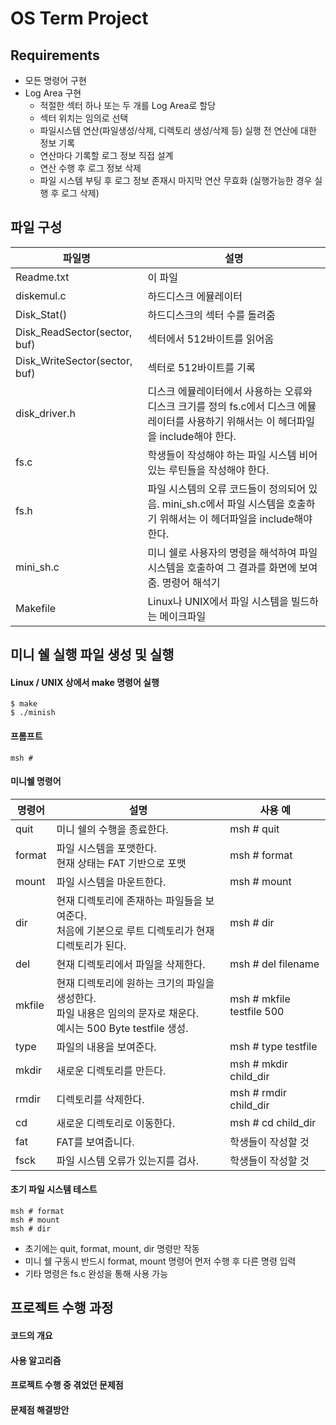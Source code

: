 # OS Term Project

## Requirements
- 모든 명령어 구현
- Log Area 구현
  - 적절한 섹터 하나 또는 두 개를 Log Area로 할당
  - 섹터 위치는 임의로 선택
  - 파일시스템 연산(파일생성/삭제, 디렉토리 생성/삭제 등) 실행 전 연산에 대한 정보 기록
  - 연산마다 기록할 로그 정보 직접 설계
  - 연산 수행 후 로그 정보 삭제
  - 파일 시스템 부팅 후 로그 정보 존재시 마지막 연산 무효화 (실행가능한 경우 실행 후 로그 삭제)

## 파일 구성
| 파일명 | 설명 |
|--------|------|
| Readme.txt | 이 파일 |
| diskemul.c | 하드디스크 에뮬레이터 |
| Disk_Stat() | 하드디스크의 섹터 수를 돌려줌 |
| Disk_ReadSector(sector, buf) | 섹터에서 512바이트를 읽어옴 |
| Disk_WriteSector(sector, buf) | 섹터로 512바이트를 기록 |
| disk_driver.h | 디스크 에뮬레이터에서 사용하는 오류와 디스크 크기를 정의 fs.c에서 디스크 에뮬레이터를 사용하기 위해서는 이 헤더파일을 include해야 한다. |
| fs.c | 학생들이 작성해야 하는 파일 시스템 비어있는 루틴들을 작성해야 한다. |
| fs.h | 파일 시스템의 오류 코드들이 정의되어 있음. mini_sh.c에서 파일 시스템을 호출하기 위해서는 이 헤더파일을 include해야 한다.|
| mini_sh.c | 미니 쉘로 사용자의 명령을 해석하여 파일 시스템을 호출하여 그 결과를 화면에 보여줌. 명령어 해석기|
| Makefile | Linux나 UNIX에서 파일 시스템을 빌드하는 메이크파일 |

## 미니 쉘 실행 파일 생성 및 실행

#### Linux / UNIX 상에서 make 명령어 실행
```
$ make
$ ./minish
```

#### 프롬프트
```
msh #
```

#### 미니쉘 명령어
| 명령어 | 설명 | 사용 예 |
|------|-----|----|
| quit | 미니 쉘의 수행을 종료한다. | msh # quit |
| format | 파일 시스템을 포맷한다.<br>현재 상태는 FAT 기반으로 포맷 | msh # format |
| mount | 파일 시스템을 마운트한다. | msh # mount |
| dir | 현재 디렉토리에 존재하는 파일들을 보여준다.<br>처음에 기본으로 루트 디렉토리가 현재 디렉토리가 된다. | msh # dir |
| del | 현재 디렉토리에서 파일을 삭제한다. | msh # del filename |
| mkfile | 현재 디렉토리에 원하는 크기의 파일을 생성한다.<br>파일 내용은 임의의 문자로 채운다.<br>예시는 500 Byte testfile 생성. | msh # mkfile testfile 500 |
| type | 파일의 내용을 보여준다. | msh # type testfile |
| mkdir | 새로운 디렉토리를 만든다. | msh # mkdir child_dir |
| rmdir | 디렉토리를 삭제한다. | msh # rmdir child_dir |
| cd | 새로운 디렉토리로 이동한다. | msh # cd child_dir |
| fat | FAT를 보여줍니다. | 학생들이 작성할 것 |
| fsck | 파일 시스템 오류가 있는지를 검사. | 학생들이 작성할 것 |

#### 초기 파일 시스템 테스트
```
msh # format
msh # mount
msh # dir
```
- 초기에는 quit, format, mount, dir 명령만 작동
- 미니 쉘 구동시 반드시 format, mount 명령어 먼저 수행 후 다른 명령 입력
- 기타 명령은 fs.c 완성을 통해 사용 가능


## 프로젝트 수행 과정

#### 코드의 개요

#### 사용 알고리즘

#### 프로젝트 수행 중 겪었던 문제점

#### 문제점 해결방안
